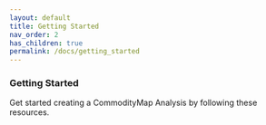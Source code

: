 ```yaml
---
layout: default
title: Getting Started
nav_order: 2
has_children: true
permalink: /docs/getting_started
---
```

### Getting Started

Get started creating a CommodityMap Analysis by following these resources. 